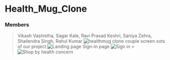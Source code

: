 # Health_Mug_Clone
### Members 
>Vikash Vashistha, Sagar Kale, Ravi Prasad Keshri, Saniya Zehra, Shailendra Singh, Rahul Kumar
![healthmug clone](https://static.oxinis.com/healthmug/image/healthmug/healthmug-logo.png)
couple screen sots of our project
> ![Landing page](https://miro.medium.com/max/1050/1*53emxvQPkrV2f-B-9f2XhA.png)
> Sign-in page
> ![Sign in](https://miro.medium.com/max/1050/1*TLRVyQhoWRUH_jzEuafiOw.png) > ![Shop by health concern](https://miro.medium.com/max/1050/1*kG8lCEjwdMksEVBWsI8VsA.png)
